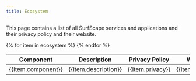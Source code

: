 ```yaml
---
title: Ecosystem
---
```


This page contains a list of all SurfScape services and applications and their privacy policy and their website.

<div class="table-resposive">

<table>
<thead>
<tr><th>Component</th>
<th>Description</th>
<th>Privacy Policy</th><th>Webstie</th></tr></thead>
<tbody>
{% for item in ecosystem %}
    <tr><td>{{item.component}}</td><td>{{item.description}}</td><td><a href="{{item.privacy}}">{{item.privacy}}</a></td><td><a href="{{item.website}}">{{item.website}}</a></td></tr>
{% endfor %}
</tbody>
</table>
</div>
